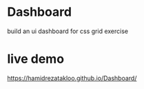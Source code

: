 # Dashboard
build an ui dashboard for css grid exercise 

# live demo
https://hamidrezatakloo.github.io/Dashboard/
